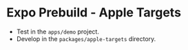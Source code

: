 # Expo Prebuild - Apple Targets

- Test in the `apps/demo` project.
- Develop in the `packages/apple-targets` directory.
